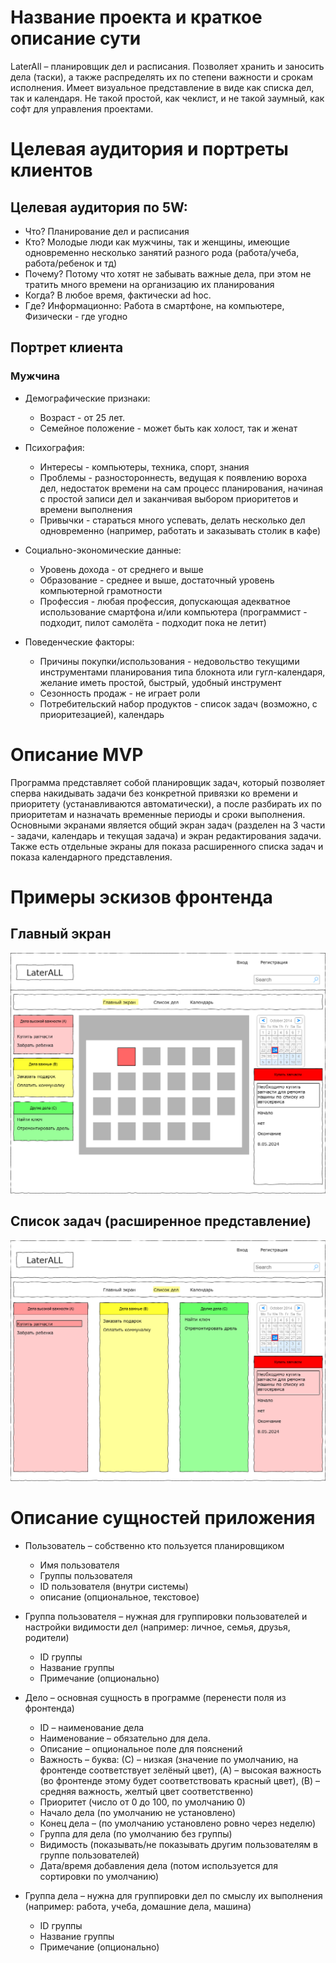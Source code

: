 # Название проекта и краткое описание сути
LaterAll – планировщик дел и расписания. Позволяет хранить и заносить дела (таски), а также распределять их по степени важности и срокам исполнения. Имеет визуальное представление в виде как списка дел, так и календаря.
Не такой простой, как чеклист, и не такой заумный, как софт для управления проектами.
# Целевая аудитория и портреты клиентов
## Целевая аудитория по 5W:
- Что? Планирование дел и расписания
- Кто? Молодые люди как мужчины, так и женщины, имеющие одновременно несколько занятий разного рода (работа/учеба, работа/ребенок и тд)
- Почему? Потому что хотят не забывать важные дела, при этом не тратить много времени на организацию их планирования
- Когда? В любое время, фактически ad hoc.
- Где? Информационно: Работа в смартфоне, на компьютере, Физически - где угодно

## Портрет клиента
### Мужчина
- Демографические признаки:
  - Возраст - от 25 лет.
  - Семейное положение - может быть как холост, так и женат

- Психография:
  - Интересы - компьютеры, техника, спорт, знания
  - Проблемы - разностороннесть, ведущая к появлению вороха дел, недостаток времени на сам процесс планирования, начиная с простой записи дел и заканчивая выбором приоритетов и времени выполнения
  - Привычки - стараться много успевать, делать несколько дел одновременно (например, работать и заказывать столик в кафе)

- Социально-экономические данные:
  - Уровень дохода - от среднего и выше
  - Образование - среднее и выше, достаточный уровень компьютерной грамотности
  - Профессия - любая профессия, допускающая адекватное использование смартфона и/или компьютера (программист - подходит, пилот самолёта - подходит пока не летит)

- Поведенческие факторы:
  - Причины покупки/использования - недовольство текущими инструментами планирования типа блокнота или гугл-календаря, желание иметь простой, быстрый, удобный инструмент
  - Сезонность продаж - не играет роли
  - Потребительский набор продуктов - список задач (возможно, с приоритезацией), календарь

# Описание MVP
Программа представляет собой планировщик задач, который позволяет сперва накидывать задачи без конкретной привязки ко времени и приоритету (устанавливаются автоматически), а после разбирать их по приоритетам и назначать временные периоды и сроки выполнения.
Основными экранами является общий экран задач (разделен на 3 части - задачи, календарь и текущая задача) и экран редактирования задачи. Также есть отдельные экраны для показа расширенного списка задач и показа календарного представления.

# Примеры эскизов фронтенда
## Главный экран
![alt text](docs/main_scr.png "Title")
## Список задач (расширенное представление)
![alt text](docs/checklist.png "Title")

# Описание сущностей приложения
- Пользователь – собственно кто пользуется планировщиком
  - Имя пользователя
  - Группы пользователя
  - ID пользователя (внутри системы)
  - описание (опциональное, текстовое)

- Группа пользователя – нужная для группировки пользователей и настройки видимости дел (например: личное, семья, друзья, родители)
  - ID группы
  - Название группы
  - Примечание (опционально)

- Дело – основная сущность в программе (перенести поля из фронтенда)
  - ID – наименование дела
  - Наименование – обязательно для дела.
  - Описание – опциональное поле для пояснений
  - Важность – буква: (С) – низкая (значение по умолчанию, на фронтенде соответствует зелёный цвет), (A) – высокая важность (во фронтенде этому будет соответствовать красный цвет), (B) – средняя важность, желтый цвет соответственно)
  - Приоритет (число от 0 до 100, по умолчанию 0)
  - Начало дела (по умолчанию не установлено)
  - Конец дела – (по умолчанию установлено ровно через неделю)
  - Группа для дела (по умолчанию без группы)
  - Видимость (показывать/не показывать другим пользователям в группе пользователей)
  - Дата/время добавления дела (потом используется для сортировки по умолчанию)


- Группа дела – нужна для группировки дел по смыслу их выполнения (например: работа, учеба, домашние дела, машина)
  - ID группы
  - Название группы
  - Примечание (опционально)